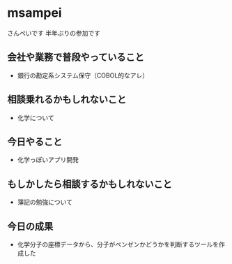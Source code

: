 # msampei
さんぺいです
半年ぶりの参加です

## 会社や業務で普段やっていること
* 銀行の勘定系システム保守（COBOL的なアレ）

## 相談乗れるかもしれないこと
* 化学について

## 今日やること
* 化学っぽいアプリ開発

## もしかしたら相談するかもしれないこと
* 簿記の勉強について

## 今日の成果
* 化学分子の座標データから、分子がベンゼンかどうかを判断するツールを作成した
